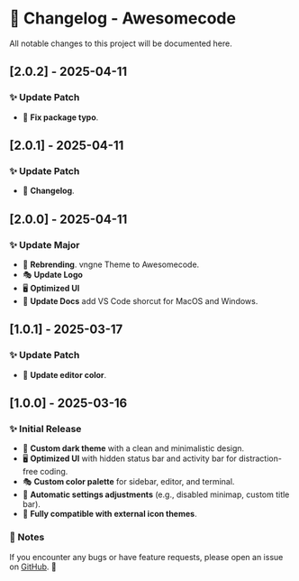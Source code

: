 # 📌 Changelog - Awesomecode

All notable changes to this project will be documented here.

## [2.0.2] - 2025-04-11  
### ✨ Update Patch  
- 🔧 **Fix package typo**.  

## [2.0.1] - 2025-04-11  
### ✨ Update Patch  
- 🔧 **Changelog**.  

## [2.0.0] - 2025-04-11  
### ✨ Update Major  
- 🎨 **Rebrending**. vngne Theme to Awesomecode.
- 🎭 **Update Logo**
- 🖥 **Optimized UI**
- 📝 **Update Docs** add VS Code shorcut for MacOS and Windows.

## [1.0.1] - 2025-03-17  
### ✨ Update Patch  
- 🎨 **Update editor color**.  

## [1.0.0] - 2025-03-16  
### ✨ Initial Release  
- 🎨 **Custom dark theme** with a clean and minimalistic design.  
- 🖥 **Optimized UI** with hidden status bar and activity bar for distraction-free coding.  
- 🎭 **Custom color palette** for sidebar, editor, and terminal.  
- 🚀 **Automatic settings adjustments** (e.g., disabled minimap, custom title bar).  
- 🔧 **Fully compatible with external icon themes**.  



### 📝 Notes  
If you encounter any bugs or have feature requests, please open an issue on [GitHub](https://github.com/ekovegeance/awesomecode/issues). 🚀  
